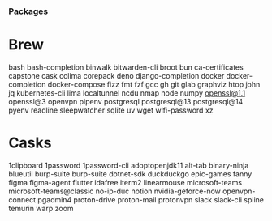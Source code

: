 ### Packages

# Brew

bash
bash-completion
binwalk
bitwarden-cli
broot
bun
ca-certificates
capstone
cask
colima
corepack
deno
django-completion
docker
docker-completion
docker-compose
fizz
fmt
fzf
gcc
gh
git
glab
graphviz
htop
john
jq
kubernetes-cli
lima
localtunnel
ncdu
nmap
node
numpy
openssl@1.1
openssl@3
openvpn
pipenv
postgresql
postgresql@13
postgresql@14
pyenv
readline
sleepwatcher
sqlite
uv
wget
wifi-password
xz

# Casks

1clipboard
1password
1password-cli
adoptopenjdk11
alt-tab
binary-ninja
blueutil
burp-suite
burp-suite
dotnet-sdk
duckduckgo
epic-games
fanny
figma
figma-agent
flutter
idafree
iterm2
linearmouse
microsoft-teams
microsoft-teams@classic
no-ip-duc
notion
nvidia-geforce-now
openvpn-connect
pgadmin4
proton-drive
proton-mail
protonvpn
slack
slack-cli
spline
temurin
warp
zoom

